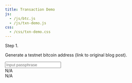 ```yaml
---
title: Transaction Demo
js: 
  - /js/btc.js
  - /js/txn-demo.js 
css: 
  - /css/txn-demo.css
---
```


Step 1.

Generate a testnet bitcoin address (link to original blog post).

<input id="txndemo-passphrase" type="text" placeholder="Input passphrase" /> <br />
<span id="txndemo-priv-key">N/A</span> <br />
<span id="txndemo-address">N/A</span>
